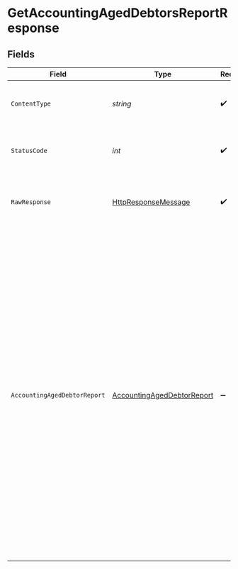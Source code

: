 # GetAccountingAgedDebtorsReportResponse


## Fields

| Field                                                                                                                                                                                                                                                                                                                                                                                                                    | Type                                                                                                                                                                                                                                                                                                                                                                                                                     | Required                                                                                                                                                                                                                                                                                                                                                                                                                 | Description                                                                                                                                                                                                                                                                                                                                                                                                              | Example                                                                                                                                                                                                                                                                                                                                                                                                                  |
| ------------------------------------------------------------------------------------------------------------------------------------------------------------------------------------------------------------------------------------------------------------------------------------------------------------------------------------------------------------------------------------------------------------------------ | ------------------------------------------------------------------------------------------------------------------------------------------------------------------------------------------------------------------------------------------------------------------------------------------------------------------------------------------------------------------------------------------------------------------------ | ------------------------------------------------------------------------------------------------------------------------------------------------------------------------------------------------------------------------------------------------------------------------------------------------------------------------------------------------------------------------------------------------------------------------ | ------------------------------------------------------------------------------------------------------------------------------------------------------------------------------------------------------------------------------------------------------------------------------------------------------------------------------------------------------------------------------------------------------------------------ | ------------------------------------------------------------------------------------------------------------------------------------------------------------------------------------------------------------------------------------------------------------------------------------------------------------------------------------------------------------------------------------------------------------------------ |
| `ContentType`                                                                                                                                                                                                                                                                                                                                                                                                            | *string*                                                                                                                                                                                                                                                                                                                                                                                                                 | :heavy_check_mark:                                                                                                                                                                                                                                                                                                                                                                                                       | HTTP response content type for this operation                                                                                                                                                                                                                                                                                                                                                                            |                                                                                                                                                                                                                                                                                                                                                                                                                          |
| `StatusCode`                                                                                                                                                                                                                                                                                                                                                                                                             | *int*                                                                                                                                                                                                                                                                                                                                                                                                                    | :heavy_check_mark:                                                                                                                                                                                                                                                                                                                                                                                                       | HTTP response status code for this operation                                                                                                                                                                                                                                                                                                                                                                             |                                                                                                                                                                                                                                                                                                                                                                                                                          |
| `RawResponse`                                                                                                                                                                                                                                                                                                                                                                                                            | [HttpResponseMessage](https://learn.microsoft.com/en-us/dotnet/api/system.net.http.httpresponsemessage?view=net-5.0)                                                                                                                                                                                                                                                                                                     | :heavy_check_mark:                                                                                                                                                                                                                                                                                                                                                                                                       | Raw HTTP response; suitable for custom response parsing                                                                                                                                                                                                                                                                                                                                                                  |                                                                                                                                                                                                                                                                                                                                                                                                                          |
| `AccountingAgedDebtorReport`                                                                                                                                                                                                                                                                                                                                                                                             | [AccountingAgedDebtorReport](../../Models/Components/AccountingAgedDebtorReport.md)                                                                                                                                                                                                                                                                                                                                      | :heavy_minus_sign:                                                                                                                                                                                                                                                                                                                                                                                                       | OK                                                                                                                                                                                                                                                                                                                                                                                                                       | {<br/>"generated": "2022-10-23T00:00:00Z",<br/>"reportDate": "2022-10-23T00:00:00Z",<br/>"data": [<br/>{<br/>"customerId": "f594cefb-7750-4c3a-bab2-b5322026dee9",<br/>"customerName": "John Doe",<br/>"agedCurrencyOutstanding": [<br/>{<br/>"currency": "GBP",<br/>"agedOutstandingAmounts": [<br/>{<br/>"fromDate": "2022-10-01T00:00:00Z",<br/>"toDate": "2022-10-31T00:00:00Z",<br/>"amount": 1547.5,<br/>"details": [<br/>{<br/>"name": "Invoices",<br/>"amount": 1547.5<br/>}<br/>]<br/>}<br/>]<br/>}<br/>]<br/>}<br/>]<br/>} |